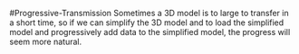 #Progressive-Transmission
Sometimes a 3D model is to large to transfer in a short time, so if we can simplify the 3D model and to load the simplified model and progressively add data to the simplified model, 
the progress will seem more natural.
